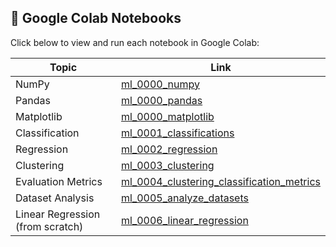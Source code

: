 ## 🔗 Google Colab Notebooks

Click below to view and run each notebook in Google Colab:

| Topic | Link |
|-------|------|
| NumPy | [ml_0000_numpy](https://colab.research.google.com/drive/16E1k_076ChmLHKW4ZGuFUZtRJ_CXYsTU?usp=sharing) |
| Pandas | [ml_0000_pandas](https://colab.research.google.com/drive/1nmdrvlP9kqvLewRXlTyjHaHns4SVqr3r?usp=sharing) |
| Matplotlib | [ml_0000_matplotlib](https://colab.research.google.com/drive/15_csCdfIujtBWNfyy5k-oQ5LWYyK-L9M?usp=sharing) |
| Classification | [ml_0001_classifications](https://colab.research.google.com/drive/19nO1AZJzMQngRL_PH-e2a8ZKbzt0OwDV?usp=sharing) |
| Regression | [ml_0002_regression](https://colab.research.google.com/drive/18hCO9Pqu4DQrs8i0GTezLLwMIZGsKkxm?usp=sharing) |
| Clustering | [ml_0003_clustering](https://colab.research.google.com/drive/15wTSpPNQk__KU0bDUhmSkpFgxOEEWNVz?usp=sharing) |
| Evaluation Metrics | [ml_0004_clustering_classification_metrics](https://colab.research.google.com/drive/1hPwMVDZULtd7QM4PebiQhL6puVsv3BWx?usp=sharing) |
| Dataset Analysis | [ml_0005_analyze_datasets](https://colab.research.google.com/drive/18BVTWCuEkwZQx9t5A9S0YuQN3taeXvKR?usp=sharing) |
| Linear Regression (from scratch) | [ml_0006_linear_regression](https://colab.research.google.com/drive/1DJ6RPzPFPS0kA8tKMdM_cXpg_uXP0Cmh?usp=sharing) |
